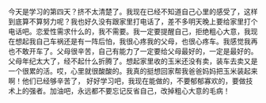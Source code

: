 今天是学习的第四天？挤不太清楚了。我现在已经不知道自己心里的感受了，这样到底算不算努力呢？我也好久没有跟家里打电话了，差不多明天晚上要给家里打个电话吧。恋爱性需求什么的，我不需要。我一定要提醒自己，拒绝粗心大意，我现在想起我自己车祸还是有一阵后怕，我很心疼我的父母，也很心疼车。我感觉我再也不敢开车了。父母很辛苦，自己有能力了一定要给父母最好的，一定是最好的。父母年纪太大了，经不起什么折腾了。想起家里收的玉米还没有卖，装车去卖又是一个很累的活。哎，心里就很酸酸的。我真的挺想回家帮我爸爸妈妈把玉米装起来啊！他们已经够辛苦了，
好好学习吧，我现在能做的，不要郁郁寡欢的，要做技术上的强者。加油吧，永远都不要忘记反省自己，改掉粗心大意的毛病！